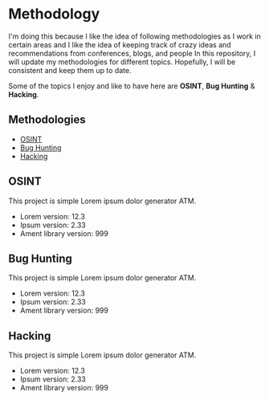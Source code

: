 # Methodology

I'm doing this because I like the idea of following methodologies as I work in certain areas and I like the idea of keeping track of crazy ideas and recommendations from conferences, blogs, and people
In this repository, I will update my methodologies for different topics. Hopefully, I will be consistent and keep them up to date. 


Some of the topics I enjoy and like to have here are __OSINT__, __Bug Hunting__ & __Hacking__.

## Methodologies
* [OSINT](#OSINT)
* [Bug Hunting](#Bug-Hunting)
* [Hacking](#Hacking)



## OSINT
This project is simple Lorem ipsum dolor generator ATM.
* Lorem version: 12.3
* Ipsum version: 2.33
* Ament library version: 999


## Bug Hunting
This project is simple Lorem ipsum dolor generator ATM.
* Lorem version: 12.3
* Ipsum version: 2.33
* Ament library version: 999


## Hacking
This project is simple Lorem ipsum dolor generator ATM.
* Lorem version: 12.3
* Ipsum version: 2.33
* Ament library version: 999
 

